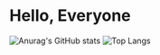 # Hello, Everyone

![Anurag's GitHub stats](https://github-readme-stats.vercel.app/api?username=Nillufar&theme=dark&show_icons=true)
![Top Langs](https://github-readme-stats.vercel.app/api/top-langs/?username=Nillufar&layout=compact)

